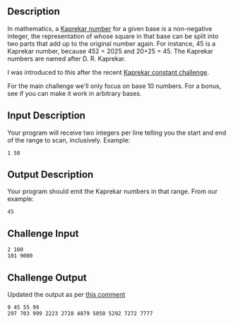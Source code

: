 ## Description

In mathematics, a [Kaprekar number](https://en.wikipedia.org/wiki/Kaprekar_number) for a given base is a non-negative integer, the representation of whose square in that base can be split into two parts that add up to the original number again. For instance, 45 is a Kaprekar number, because 452 = 2025 and 20+25 = 45. The Kaprekar numbers are named after D. R. Kaprekar.

I was introduced to this after the recent [Kaprekar constant challenge](https://www.reddit.com/r/dailyprogrammer/comments/56tbds/20161010_challenge_287_easy_kaprekars_routine/).

For the main challenge we'll only focus on base 10 numbers. For a bonus, see if you can make it work in arbitrary bases.

## Input Description

Your program will receive two integers per line telling you the start and end of the range to scan, inclusively. Example:

```
1 50
```

## Output Description

Your program should emit the Kaprekar numbers in that range. From our example:

```
45
```

## Challenge Input
```
2 100
101 9000
```

## Challenge Output

Updated the output as per [this comment](https://www.reddit.com/r/dailyprogrammer/comments/5aemnn/20161031_challenge_290_easy_kaprekar_numbers/d9fx1hf/)

```
9 45 55 99
297 703 999 2223 2728 4879 5050 5292 7272 7777
```
